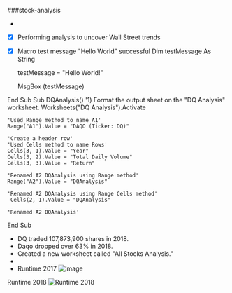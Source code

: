 ###stock-analysis

- 
- [x]  Performing analysis to uncover Wall Street trends
- [x]   Macro test message "Hello World" successful
    Dim testMessage As String
    
    
    testMessage = "Hello World!"
    
    
    MsgBox (testMessage)
    
End Sub
Sub DQAnalysis()
    '1) Format the output sheet on the "DQ Analysis" worksheet.
    Worksheets("DQ Analysis").Activate
    
    'Used Range method to name A1'
    Range("A1").Value = "DAQO (Ticker: DQ)"
    
    'Create a header row'
    'Used Cells method to name Rows'
    Cells(3, 1).Value = "Year"
    Cells(3, 2).Value = "Total Daily Volume"
    Cells(3, 3).Value = "Return"
    
    'Renamed A2 DQAnalysis using Range method'
    Range("A2").Value = "DQAnalysis"
    
    'Renamed A2 DQAnalysis using Range Cells method'
     Cells(2, 1).Value = "DQAnalysis"
     
    'Renamed A2 DQAnalysis'
    
End Sub

- DQ traded 107,873,900 shares in 2018.
- Daqo dropped over 63% in 2018.
- Created a new worksheet called "All Stocks Analysis."
- 
- Runtime 2017
![image](https://user-images.githubusercontent.com/113808332/210183853-6ba821a4-c30f-431c-ab74-b9cab5ac2dbe.png)


Runtime 2018
![Runtime 2018](https://user-images.githubusercontent.com/113808332/210183883-c070a84a-24ce-4f0b-ab78-556a6f6545d8.png)



